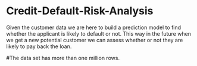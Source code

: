 # Credit-Default-Risk-Analysis
Given the customer data we are here to build a prediction model to find whether the applicant is likely to default or not. This way in the future when we get a new potential customer we can assess whether or not they are likely to pay back the loan.



#The data set has more than one million rows.
